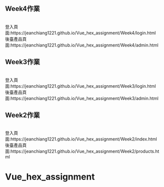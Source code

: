 <h2>Week4作業</h2><br>
登入頁面:https://jeanchiang1221.github.io/Vue_hex_assignment/Week4/login.html <br>
後臺產品頁面:https://jeanchiang1221.github.io/Vue_hex_assignment/Week4/admin.html <br>


<h2>Week3作業</h2><br>
登入頁面:https://jeanchiang1221.github.io/Vue_hex_assignment/Week3/login.html <br>
後臺產品頁面:https://jeanchiang1221.github.io/Vue_hex_assignment/Week3/admin.html <br>

<h2>Week2作業</h2><br>
登入頁面:https://jeanchiang1221.github.io/Vue_hex_assignment/Week2/index.html <br>
後臺產品頁面:https://jeanchiang1221.github.io/Vue_hex_assignment/Week2/products.html <br>

# Vue_hex_assignment
